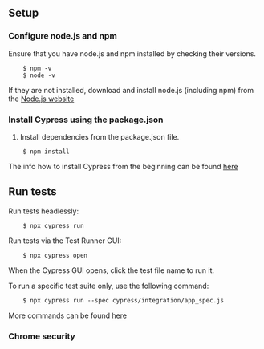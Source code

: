 ## Setup 

### Configure node.js and npm
    
Ensure that you have node.js and npm installed by checking their versions.
```
    $ npm -v
    $ node -v
```
If they are not installed, download and install node.js (including npm) from the [Node.js website](https://nodejs.org/en/download/)

### Install Cypress using the package.json

1. Install dependencies from the package.json file.
```
    $ npm install
```

The info how to install Cypress from the beginning can be found [here](https://docs.cypress.io/guides/getting-started/installing-cypress.html#)

## Run tests

Run tests headlessly:

```
    $ npx cypress run
```

Run tests via the Test Runner GUI:

```
    $ npx cypress open
```

When the Cypress GUI opens, click the test file name to run it. 

To run a specific test suite only, use the following command: 

```
    $ npx cypress run --spec cypress/integration/app_spec.js

```
More commands can be found [here](https://docs.cypress.io/guides/guides/command-line.html#)

### Chrome security





